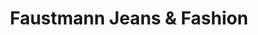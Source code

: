 ---
title: "Faustmann Jeans & Fashion"
url: /freiberg/faustmann-jeans-und-fashion/
shop: Kleidung
---